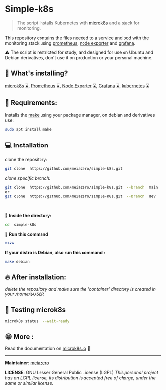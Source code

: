 # Simple-k8s
  

> The script installs  Kubernetes with [microk8s](https://microk8s.io/#install-microk8s) and a stack for monitoring. 
 
This repository contains the files needed to a service and pod with the  monitoring stack using  [prometheus](https://prometheus.io/docs/introduction/overview/), [node exporter](https://prometheus.io/docs/guides/node-exporter/) and [grafana](https://grafana.com/docs/grafana/latest/installation/debian/).

:warning: The script is restricted for study, and designed for use on Ubuntu and Debian derivatives, don't use it on production or your personal machine.

## **:pencil: What's installing?** 
[microk8s](https://microk8s.io/#install-microk8s) :hourglass:,
[Prometheus](https://prometheus.io/docs/introduction/overview/) :hourglass:,
[Node Exporter](https://prometheus.io/docs/guides/node-exporter/) :hourglass:,
[Grafana](https://grafana.com/docs/grafana/latest/installation/debian/) :hourglass:, 
[kubernetes](https://kubernetes.io/) :hourglass:

## **:pushpin: Requirements:**
Installs the [make](https://www.gnu.org/software/make/) using your package manager, on debian and derivatives use:
```bash
sudo apt install make
```

## **:computer: Installation** 
clone the repository: 
```bash
git clone  https://github.com/meiazero/simple-k8s.git
```

*clone specific branch:*
```bash
git clone  https://github.com/meiazero/simple-k8s.git  --branch  main
or
git clone  https://github.com/meiazero/simple-k8s.git  --branch  dev
```
<br/>

**:file_folder: Inside the directory:**
```bash
cd  simple-k8s
```
**:running: Run this command**
```bash
make
```
**If your distro is Debian, also run this command :**
```bash
make debian
```

## **:fire: After installation:** 
_delete the repository and make sure the 'container' directory is created in your /home/$USER_

## **:pray: Testing microk8s** 
```bash
microk8s status  --wait-ready
```

## **:grin: More :**
Read the documentation on [microk8s.io](https://microk8s.io/docs) :book:
<hr/>

**Maintainer**: [meiazero](https://github.com/meiazero)

**LICENSE**: GNU Lesser General Public License (LGPL)
*This personal project has an LGPL license, its distribution is accepted free of charge, under the same or similar license.* 
 